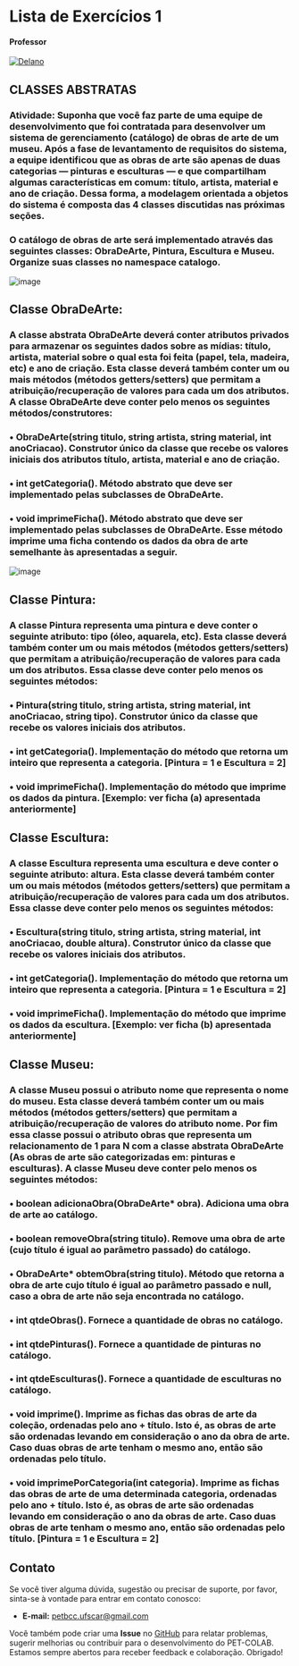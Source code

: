 # Lista de Exercícios 1

#### Professor
[![Delano](https://img.shields.io/badge/Delano-%2300599C.svg?style=for-the-badge&logo=GoogleScholar&logoColor=white)](https://site.dc.ufscar.br/docente/5cd02e5568371e00162127f4)


## CLASSES ABSTRATAS
### Atividade: Suponha que você faz parte de uma equipe de desenvolvimento que foi contratada para desenvolver um sistema de gerenciamento (catálogo) de obras de arte de um museu. Após a fase de levantamento de requisitos do sistema, a equipe identificou que as obras de arte são apenas de duas categorias — pinturas e esculturas — e que compartilham algumas características em comum: título, artista, material e ano de criação. Dessa forma, a modelagem orientada a objetos do sistema é composta das 4 classes discutidas nas próximas seções.

### O catálogo de obras de arte será implementado através das seguintes classes: ObraDeArte, Pintura, Escultura e Museu. Organize suas classes no namespace catalogo.
![image](https://github.com/petbccufscar/pet-colab/assets/99228768/fbb159dc-686c-4573-9fca-dc4ee19ddbd2)

## Classe ObraDeArte:
### A classe abstrata ObraDeArte deverá conter atributos privados para armazenar os seguintes dados sobre as mídias: título, artista, material sobre o qual esta foi feita (papel, tela, madeira, etc) e ano de criação. Esta classe deverá também conter um ou mais métodos (métodos getters/setters) que permitam a atribuição/recuperação de valores para cada um dos atributos. A classe ObraDeArte deve conter pelo menos os seguintes métodos/construtores:
### • ObraDeArte(string titulo, string artista, string material, int anoCriacao). Construtor único da classe que recebe os valores iniciais dos atributos título, artista, material e ano de criação.
### • int getCategoria(). Método abstrato que deve ser implementado pelas subclasses de ObraDeArte.
### • void imprimeFicha(). Método abstrato que deve ser implementado pelas subclasses de ObraDeArte. Esse método imprime uma ficha contendo os dados da obra de arte semelhante às apresentadas a seguir.
![image](https://github.com/petbccufscar/pet-colab/assets/99228768/b11cde4f-6a66-4918-b9fc-383ac4bb9652)

## Classe Pintura:
### A classe Pintura representa uma pintura e deve conter o seguinte atributo: tipo (óleo, aquarela, etc). Esta classe deverá também conter um ou mais métodos (métodos getters/setters) que permitam a atribuição/recuperação de valores para cada um dos atributos. Essa classe deve conter pelo menos os seguintes métodos:
### • Pintura(string titulo, string artista, string material, int anoCriacao, string tipo). Construtor único da classe que recebe os valores iniciais dos atributos.
### • int getCategoria(). Implementação do método que retorna um inteiro que representa a categoria. [Pintura = 1 e Escultura = 2]
### • void imprimeFicha(). Implementação do método que imprime os dados da pintura. [Exemplo: ver ficha (a) apresentada anteriormente]

## Classe Escultura:
### A classe Escultura representa uma escultura e deve conter o seguinte atributo: altura. Esta classe deverá também conter um ou mais métodos (métodos getters/setters) que permitam a atribuição/recuperação de valores para cada um dos atributos. Essa classe deve conter pelo menos os seguintes métodos:
### • Escultura(string titulo, string artista, string material, int anoCriacao, double altura). Construtor único da classe que recebe os valores iniciais dos atributos.
### • int getCategoria(). Implementação do método que retorna um inteiro que representa a categoria. [Pintura = 1 e Escultura = 2]
### • void imprimeFicha(). Implementação do método que imprime os dados da escultura. [Exemplo: ver ficha (b) apresentada anteriormente]

## Classe Museu: 
### A classe Museu possui o atributo nome que representa o nome do museu. Esta classe deverá também conter um ou mais métodos (métodos getters/setters) que permitam a atribuição/recuperação de valores do atributo nome. Por fim essa classe possui o atributo obras que representa um relacionamento de 1 para N com a classe abstrata ObraDeArte (As obras de arte são categorizadas em: pinturas e esculturas). A classe Museu deve conter pelo menos os seguintes métodos:
### • boolean adicionaObra(ObraDeArte* obra). Adiciona uma obra de arte ao catálogo.
### • boolean removeObra(string titulo). Remove uma obra de arte (cujo título é igual ao parâmetro passado) do catálogo.
### • ObraDeArte* obtemObra(string titulo). Método que retorna a obra de arte cujo título é igual ao parâmetro passado e null, caso a obra de arte não seja encontrada no catálogo.
### • int qtdeObras(). Fornece a quantidade de obras no catálogo.
### • int qtdePinturas(). Fornece a quantidade de pinturas no catálogo.
### • int qtdeEsculturas(). Fornece a quantidade de esculturas no catálogo.
### • void imprime(). Imprime as fichas das obras de arte da coleção, ordenadas pelo ano + título. Isto é, as obras de arte são ordenadas levando em consideração o ano da obra de arte. Caso duas obras de arte tenham o mesmo ano, então são ordenadas pelo título.
### • void imprimePorCategoria(int categoria). Imprime as fichas das obras de arte de uma determinada categoria, ordenadas pelo ano + título. Isto é, as obras de arte são ordenadas levando em consideração o ano da obras de arte. Caso duas obras de arte tenham o mesmo ano, então são ordenadas pelo título. [Pintura = 1 e Escultura = 2]


## Contato

Se você tiver alguma dúvida, sugestão ou precisar de suporte, por favor, sinta-se à vontade para entrar em contato conosco:

- **E-mail:** petbcc.ufscar@gmail.com

Você também pode criar uma **Issue** no [GitHub](https://github.com/petbccufscar/pet-colab/issues) para relatar problemas, sugerir melhorias ou contribuir para o desenvolvimento do PET-COLAB. Estamos sempre abertos para receber feedback e colaboração. Obrigado!
